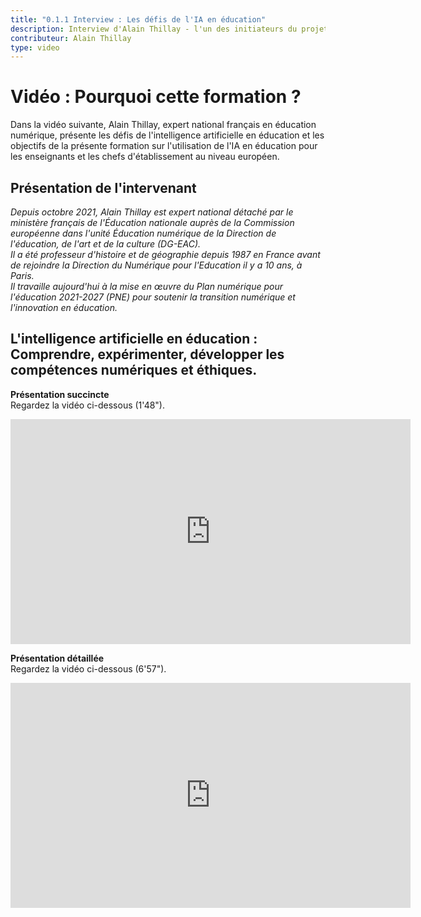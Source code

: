 ```yaml
---
title: "0.1.1 Interview : Les défis de l'IA en éducation"
description: Interview d'Alain Thillay - l'un des initiateurs du projet
contributeur: Alain Thillay
type: video
---
```


# Vidéo : Pourquoi cette formation ?
Dans la vidéo suivante, Alain Thillay, expert national français en éducation numérique, présente les défis de l'intelligence artificielle en éducation et les objectifs de la présente formation sur l'utilisation de l'IA en éducation pour les enseignants et les chefs d'établissement au niveau européen.

## Présentation de l'intervenant
*Depuis octobre 2021, Alain Thillay est expert national détaché par le ministère français de l'Éducation nationale auprès de la Commission européenne dans l'unité Éducation numérique de la Direction de l'éducation, de l'art et de la culture (DG-EAC).*  
*Il a été professeur d'histoire et de géographie depuis 1987 en France avant de rejoindre la Direction du Numérique pour l'Education il y a 10 ans, à Paris.*  
*Il travaille aujourd'hui à la mise en œuvre du Plan numérique pour l'éducation 2021-2027 (PNE) pour soutenir la transition numérique et l'innovation en éducation.*

## L'intelligence artificielle en éducation : Comprendre, expérimenter, développer les compétences numériques et éthiques.
**Présentation succincte**  
Regardez la vidéo ci-dessous (1'48").

<center><iframe width="640" height="360" src="https://www.youtube.com/embed/ybYPaPxRcBo?rel=0&showinfo=0&cc_load_policy=1&hl=en&modestbranding=1" frameborder="0" allowfullscreen></iframe></center>

**Présentation détaillée**  
Regardez la vidéo ci-dessous (6'57").


<center><iframe width="640" height="360" src="https://www.youtube.com/embed/NR5mUQJKx8k?rel=0&showinfo=0&cc_load_policy=1&hl=en&modestbranding=1" frameborder="0" allowfullscreen></iframe></center>
